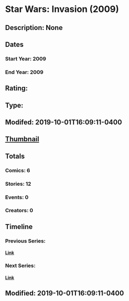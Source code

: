 # Star Wars: Invasion (2009)
## Description: None
## Dates
### Start Year: 2009
### End Year: 2009
## Rating: 
## Type: 
## Modifed: 2019-10-01T16:09:11-0400
## [Thumbnail](http://i.annihil.us/u/prod/marvel/i/mg/6/30/5d937a1e1372b.jpg)
## Totals
### Comics: 6
### Stories: 12
### Events: 0
### Creators: 0
## Timeline
### Previous Series: 
#### [Link]()
### Next Series: 
#### [Link]()
## Modified: 2019-10-01T16:09:11-0400